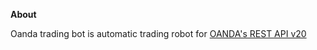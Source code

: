 **About**

Oanda trading bot is automatic trading robot for [OANDA's REST API v20](http://developer.oanda.com/rest-live-v20/introduction/)